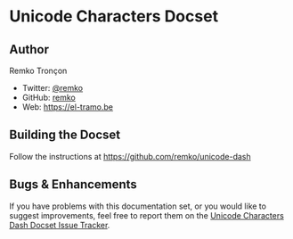 Unicode Characters Docset
=========================

## Author

Remko Tronçon 

- Twitter: [@remko](https://twitter.com/remko) 
- GitHub: [remko](https://github.com/remko)
- Web: <https://el-tramo.be>


## Building the Docset

Follow the instructions at <https://github.com/remko/unicode-dash>


## Bugs & Enhancements

If you have problems with this documentation set, or you would like to suggest 
improvements, feel free to report them on the
[Unicode Characters Dash Docset Issue Tracker](https://github.com/remko/unicode-dash/issues).
